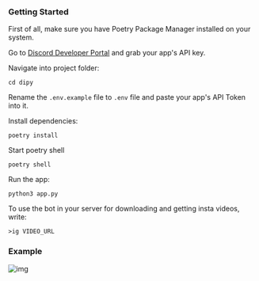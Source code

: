 ### Getting Started

First of all, make sure you have Poetry Package Manager installed on your system.

Go to [Discord Developer Portal](https://discord.com/developers/applications) and grab your app's API key.

Navigate into project folder:

```shell
cd dipy
```

Rename the `.env.example` file to `.env` file and paste your app's API Token into it.

Install dependencies:

```shell
poetry install
```

Start poetry shell

```shell
poetry shell
```

Run the app:

```shell
python3 app.py
```

To use the bot in your server for downloading and getting insta videos, write:

```text 
>ig VIDEO_URL
 ```

### Example

![img](https://images-ext-1.discordapp.net/external/95MUTP9E8dcuID-XRkff4-rbJziGv7PxqrQwchY_s1o/%3FX-Amz-Algorithm%3DAWS4-HMAC-SHA256%26X-Amz-Credential%3DAKIAVCODYLSA53PQK4ZA%252F20240222%252Fus-east-1%252Fs3%252Faws4_request%26X-Amz-Date%3D20240222T032223Z%26X-Amz-Expires%3D300%26X-Amz-Signature%3D8cc69439157dd4b605b3bde996d045dd7eef4d902aa2da838e58e8d4be93d6fb%26X-Amz-SignedHeaders%3Dhost%26actor_id%3D58932692%26key_id%3D0%26repo_id%3D155288604/https/github-production-user-asset-6210df.s3.amazonaws.com/58932692/306846594-dea81fe2-bdbc-4140-82e9-258608436684.png)
